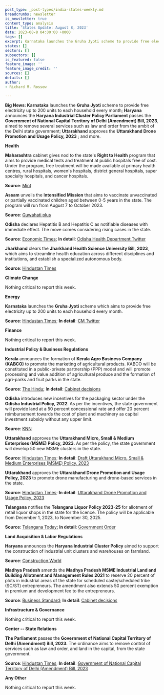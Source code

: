 ```yaml
---
post_type: _post-types/india-states-weekly.md
breadcrumbs: newsletter
is_newsletter: true
content_type: analysis
title: 'States Update: August 8, 2023'
date: 2023-08-8 04:00:00 +0000
tags: []
excerpt: Karnataka launches the Gruha Jyoti scheme to provide free electricity up to 200 units to each household every month; Haryana announces the Haryana Industrial Cluster Policy Parliament passes the Government of National Capital Territory of Delhi (Amendment) Bill, 2023, aimed to remove several services such as law and order from the ambit of the Delhi state government; Uttarakhand approves the Uttarakhand Drone Promotion and Usage Policy, 2023 ; and more. 
states: []
sectors: []
subsectors: []
is_featured: false
feature_image: ''
feature_image_credit: ''
sources: []
details: []
author:
- Richard M. Rossow

---
```

**Big News: Karnataka** launches the **Gruha Jyoti** scheme to provide free electricity up to 200 units to each household every month; **Haryana** announces the **Haryana Industrial Cluster Policy Parliament** passes the **Government of National Capital Territory of Delhi (Amendment) Bill, 2023**, aimed to remove several services such as law and order from the ambit of the Delhi state government; **Uttarakhand** approves the **Uttarakhand Drone Promotion and Usage Policy, 2023** ; and more.

**Health**

**Maharashtra** cabinet gives nod to the state's **Right to Health** program that aims to provide medical tests and treatment at public hospitals free of cost. Under the program, free treatment will be made available at primary health centres, rural hospitals, women's hospitals, district general hospitals, super specialty hospitals, and cancer hospitals.

**Source**: [Mint](https://www.livemint.com/politics/policy/maharashtra-treatment-at-govt-hospitals-to-be-free-of-cost-details-here-11691109939785.html)

**Assam** unveils the **Intensified Mission** that aims to vaccinate unvaccinated or partially vaccinated children aged between 0-5 years in the state. The program will run from August 7 to October 2023.

**Source**: [Guwahati plus](https://www.guwahatiplus.com/assam/assam-to-launch-mission-indradhanush-to-boost-vaccination-coverage)

**Odisha** declares Hepatitis B and Hepatitis C as notifiable diseases with immediate effect. The move comes considering rising cases in the state.

**Source**: [Economic Times](https://economictimes.indiatimes.com/news/india/odisha-declares-hepatitis-b-and-c-as-notifiable-diseases/articleshow/102447472.cms); **In detail**: [Odisha Health Department Twitter](https://twitter.com/HFWOdisha/status/1687812146250600448?s=20)

**Jharkhand** clears the **Jharkhand Health Science University Bill, 2023**, which aims to streamline health education across different disciplines and institutions, and establish a specialized autonomous body.

**Source**: [Hindustan Times](https://www.hindustantimes.com/cities/ranchi-news/jharkhand-government-tables-bill-to-set-up-health-science-university-chief-minister-to-be-chancellor-amidst-protests-101691164554319.html)

**Climate Change**

Nothing critical to report this week.

**Energy**

**Karnataka** launches the **Gruha Jyoti** scheme which aims to provide free electricity up to 200 units to each household every month.

**Source**: [Hindustan Times](https://www.hindustantimes.com/cities/bengaluru-news/karnataka-cm-siddaramaiah-formally-launches-gruha-jyoti-scheme-in-kalaburagi-101691226825732.html); **In detail**: [CM Twitter](https://twitter.com/siddaramaiah/status/1687676933688225792?s=20)

**Finance**

Nothing critical to report this week.

**Industrial Policy & Business Regulations**

**Kerala** announces the formation of **Kerala Agro Business Company (KABCO)** to promote the marketing of agricultural products. KABCO will be constituted in a public-private partnership (PPP) model and will promote processing and value addition of agricultural produce and the formation of agri-parks and fruit parks in the state.

**Source**: [The Hindu](https://www.thehindu.com/news/national/kerala/cabinet-nod-for-kerala-agro-business-company/article67151471.ece); **In detail**: [Cabinet decisions](https://prdlive.kerala.gov.in/news/317103)

**Odisha** introduces new incentives for the packaging sector under the **Odisha Industrial Policy, 2022**. As per the incentives, the state government will provide land at a 50 percent concessional rate and offer 20 percent reimbursement towards the cost of plant and machinery as capital investment subsidy without any upper limit.

**Source**: [KNN](https://knnindia.co.in/news/newsdetails/state/odisha-govt-unveil-incentives-for-packaging-sector-under-new-industrial-policy)

**Uttarakhand** approves the **Uttarakhand Micro, Small & Medium Enterprises (MSME) Policy, 2023**. As per the policy, the state government will develop 50 new MSME clusters in the state.

**Source**: [Hindustan Times](https://www.hindustantimes.com/cities/dehradun-news/uttarakhand-cabinet-approves-mussoorie-as-separate-tehsil-focuses-on-environmental-protection-and-development-101691150151580.html); **In detail**: [Draft Uttarakhand Micro, Small & Medium Enterprises (MSME) Policy, 2023](http://www.ukpublicconsultation.in/consultation/view/id/41)

**Uttarakhand** approves the **Uttarakhand Drone Promotion and Usage Policy, 2023** to promote drone manufacturing and drone-based services in the state.

**Source**: [Hindustan Times](https://www.hindustantimes.com/cities/dehradun-news/uttarakhand-cabinet-approves-mussoorie-as-separate-tehsil-focuses-on-environmental-protection-and-development-101691150151580.html); **In detail**: [Uttarakhand Drone Promotion and Usage Policy, 2023](https://itda.uk.gov.in/cms/uploads/UK_Drone_30_03_23_678c128efd.pdf)

**Telangana** notifies the **Telangana Liquor Policy 2023-25** for allotment of retail liquor shops in the state for the licence. The policy will be applicable from December 1, 2023, to November 30, 2025.

**Source**: [Telangana Today](https://telanganatoday.com/telangana-notifies-new-liquor-policy-for-2023-25); **In detail**: [Government Order](https://excise.telangana.gov.in/RDLCReports/G.O.Ms.No.86-01.08.2023-Notification.pdf)

**Land Acquisition & Labor Regulations**

**Haryana** announces the **Haryana Industrial Cluster Policy** aimed to support the construction of industrial unit clusters and warehouses on farmland.

**Source**: [Construction World](https://www.constructionworld.in/urban-infrastructure/warehouse-and-logistics/haryana-notifies-policy-for-industrial-clusters-on-farmland/42881)

**Madhya Pradesh** amends the **Madhya Pradesh MSME Industrial Land and Building Allotment and Management Rules 2021** to reserve 20 percent of plots in industrial areas of the state for scheduled caste/scheduled tribe (SC/ST) entrepreneurs. The amendment also extends 50 percent exemption in premium and development fee to the entrepreneurs.

**Source**: [Business Standard](https://www.business-standard.com/economy/news/madhya-pradesh-state-to-reserve-20-plots-for-sc-st-entrepreneurs-123080400477_1.html); **In detail**: [Cabinet decisions](https://www.mpinfo.org/Home/CabinetDetails?newsid=230801S10&fontname=FontEnglish&LocID=32&pubdate=08/01/2023)

**Infrastructure & Governance**

Nothing critical to report this week.

**Center -- State Relations**

**The Parliament** passes the **Government of National Capital Territory of Delhi (Amendment) Bill, 2023**. The ordinance aims to remove control of services such as law and order, and land in the capital, from the state government.

**Source**: [Hindustan Times](https://www.hindustantimes.com/india-news/lok-sabha-passes-delhi-ordinance-bill-101691070306865.html); **In detail**: [Government of National Capital Territory of Delhi (Amendment) Bill, 2023](https://www.livelaw.in/pdf_upload/the-government-of-national-capital-territory-of-delhi-amendment-bill-2023-484048.pdf)

**Any Other**

Nothing critical to report this week.
